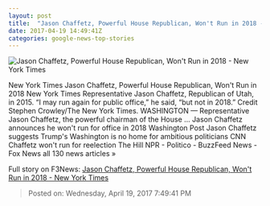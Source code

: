 ```yaml
---
layout: post
title:  "Jason Chaffetz, Powerful House Republican, Won't Run in 2018 - New York Times"
date: 2017-04-19 14:49:41Z
categories: google-news-top-stories
---
```


![Jason Chaffetz, Powerful House Republican, Won't Run in 2018 - New York Times](https://static01.nyt.com/images/2017/04/20/us/20chaffetz/10MORMONS2-facebookJumbo.jpg)

New York Times Jason Chaffetz, Powerful House Republican, Won't Run in 2018 New York Times Representative Jason Chaffetz, Republican of Utah, in 2015. “I may run again for public office,” he said, “but not in 2018.” Credit Stephen Crowley/The New York Times. WASHINGTON — Representative Jason Chaffetz, the powerful chairman of the House ... Jason Chaffetz announces he won't run for office in 2018 Washington Post Jason Chaffetz suggests Trump's Washington is no home for ambitious politicians CNN Chaffetz won't run for reelection The Hill NPR - Politico - BuzzFeed News - Fox News all 130 news articles »


Full story on F3News: [Jason Chaffetz, Powerful House Republican, Won't Run in 2018 - New York Times](http://www.f3nws.com/n/srgWV)

> Posted on: Wednesday, April 19, 2017 7:49:41 PM
